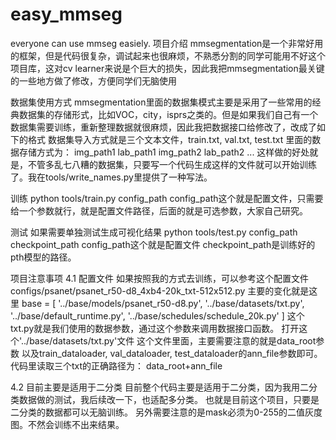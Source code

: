 # easy_mmseg
everyone can use mmseg easiely.
项目介绍 mmsegmentation是一个非常好用的框架，但是代码很复杂，调试起来也很麻烦，不熟悉分割的同学可能用不好这个项目库，这对cv learner来说是个巨大的损失，因此我把mmsegmentation最关键的一些地方做了修改，方便同学们无脑使用

数据集使用方式 mmsegmentation里面的数据集模式主要是采用了一些常用的经典数据集的存储形式，比如VOC，city，isprs之类的。但是如果我们自己有一个数据集需要训练，重新整理数据就很麻烦，因此我把数据接口给修改了，改成了如下的格式 数据集导入方式就是三个文本文件，train.txt, val.txt, test.txt 里面的数据存储方式为： img_path1 lab_path1 img_path2 lab_path2 ...
这样做的好处就是，不管多乱七八糟的数据集，只要写一个代码生成这样的文件就可以开始训练了。我在tools/write_names.py里提供了一种写法。

训练 python tools/train.py config_path config_path这个就是配置文件，只需要给一个参数就行，就是配置文件路径，后面的就是可选参数，大家自己研究。

测试 如果需要单独测试生成可视化结果 python tools/test.py config_path checkpoint_path config_path这个就是配置文件 checkpoint_path是训练好的pth模型的路径。

项目注意事项 4.1 配置文件 如果按照我的方式去训练，可以参考这个配置文件 configs/psanet/psanet_r50-d8_4xb4-20k_txt-512x512.py 主要的变化就是这里 base = [ '../base/models/psanet_r50-d8.py', '../base/datasets/txt.py', '../base/default_runtime.py', '../base/schedules/schedule_20k.py' ] 这个txt.py就是我们使用的数据参数，通过这个参数来调用数据接口函数。 打开这个'../base/datasets/txt.py'文件 这个文件里面，主要需要注意的就是data_root参数 以及train_dataloader, val_dataloader, test_dataloader的ann_file参数即可。 代码里读取三个txt的正确路径为： data_root+ann_file

4.2 目前主要是适用于二分类 目前整个代码主要是适用于二分类，因为我用二分类数据做的测试，我后续改一下，也适配多分类。 也就是目前这个项目，只要是二分类的数据都可以无脑训练。 另外需要注意的是mask必须为0-255的二值灰度图。不然会训练不出来结果。
